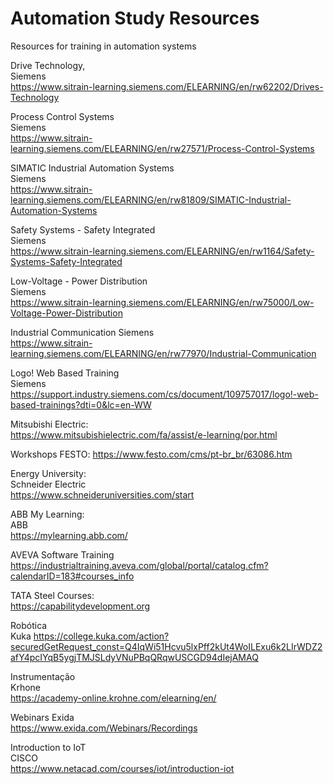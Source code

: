 # Automation Study Resources
Resources for training in automation systems

Drive Technology,   
Siemens  
https://www.sitrain-learning.siemens.com/ELEARNING/en/rw62202/Drives-Technology 
 
Process Control Systems  
Siemens  
https://www.sitrain-learning.siemens.com/ELEARNING/en/rw27571/Process-Control-Systems  

SIMATIC Industrial Automation Systems  
Siemens  
https://www.sitrain-learning.siemens.com/ELEARNING/en/rw81809/SIMATIC-Industrial-Automation-Systems  

Safety Systems - Safety Integrated  
Siemens  
https://www.sitrain-learning.siemens.com/ELEARNING/en/rw1164/Safety-Systems-Safety-Integrated  

Low-Voltage - Power Distribution  
Siemens  
https://www.sitrain-learning.siemens.com/ELEARNING/en/rw75000/Low-Voltage-Power-Distribution  

Industrial Communication
Siemens  
https://www.sitrain-learning.siemens.com/ELEARNING/en/rw77970/Industrial-Communication

Logo! Web Based Training  
Siemens  
https://support.industry.siemens.com/cs/document/109757017/logo!-web-based-trainings?dti=0&lc=en-WW  

Mitsubishi Electric:  
https://www.mitsubishielectric.com/fa/assist/e-learning/por.html  

Workshops FESTO:
https://www.festo.com/cms/pt-br_br/63086.htm

Energy University:  
Schneider Electric  
https://www.schneideruniversities.com/start  

ABB My Learning:  
ABB  
https://mylearning.abb.com/  

AVEVA Software Training  
https://industrialtraining.aveva.com/global/portal/catalog.cfm?calendarID=183#courses_info  

TATA Steel Courses:  
https://capabilitydevelopment.org  

Robótica  
Kuka
https://college.kuka.com/action?securedGetRequest_const=Q4IqWi51Hcvu5lxPff2kUt4WoILExu6k2LIrWDZ2afY4pcIYqB5ygjTMJSLdyVNuPBqQRqwUSCGD94dIejAMAQ

Instrumentação  
Krhone  
https://academy-online.krohne.com/elearning/en/  

Webinars Exida  
https://www.exida.com/Webinars/Recordings  

Introduction to IoT  
CISCO  
https://www.netacad.com/courses/iot/introduction-iot  


